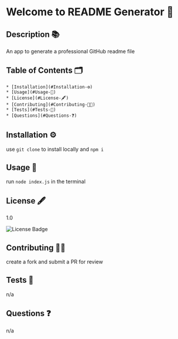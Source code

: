 
  # Welcome to README Generator 👋

  ## Description 📚

  An app to generate a professional GitHub readme file

  ## Table of Contents 🗂

    * [Installation](#Installation-⚙️)
    * [Usage](#Usage-🚨)
    * [License](#License-🖋)
    * [Contributing](#Contributing-👩‍💻)
    * [Tests](#Tests-🧪)
    * [Questions](#Questions-❓)

  ## Installation ⚙️

  use `git clone` to install locally and `npm i`

  ## Usage 🚨

  run `node index.js` in the terminal

  ## License 🖋

  1.0

  ![License Badge](https://img.shields.io/badge/license-1-blue)

  ## Contributing 👩‍💻

  create a fork and submit a PR for review

  ## Tests 🧪

  n/a

  ## Questions ❓

  n/a

  
